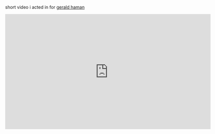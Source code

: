 ---
---
            
short video i acted in for [gerald haman](/clients.html#geraldHaman)

<iframe width="660" height="371" src="https://www.youtube.com/embed/3mkvvZc3twY?feature=oembed" frameborder="0" allowfullscreen=""></iframe>
